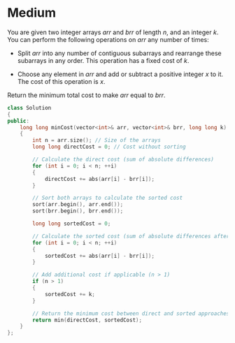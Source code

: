 # Medium

You are given two integer arrays $arr$ and $brr$ of length $n$, and an integer $k$. You can perform the following operations on $arr$ any number of times:

- Split $arr$ into any number of contiguous subarrays and rearrange these subarrays in any order. This operation has a fixed cost of $k$.

- Choose any element in $arr$ and add or subtract a positive integer $x$ to it. The cost of this operation is $x$.

Return the minimum total cost to make $arr$ equal to $brr$.

```cpp
class Solution 
{
public:
    long long minCost(vector<int>& arr, vector<int>& brr, long long k) 
    {
        int n = arr.size(); // Size of the arrays
        long long directCost = 0; // Cost without sorting

        // Calculate the direct cost (sum of absolute differences)
        for (int i = 0; i < n; ++i) 
        {
            directCost += abs(arr[i] - brr[i]);
        }

        // Sort both arrays to calculate the sorted cost
        sort(arr.begin(), arr.end());
        sort(brr.begin(), brr.end());

        long long sortedCost = 0;

        // Calculate the sorted cost (sum of absolute differences after sorting)
        for (int i = 0; i < n; ++i) 
        {
            sortedCost += abs(arr[i] - brr[i]);
        }

        // Add additional cost if applicable (n > 1)
        if (n > 1) 
        {
            sortedCost += k;
        }

        // Return the minimum cost between direct and sorted approaches
        return min(directCost, sortedCost);
    }
};
```
